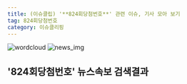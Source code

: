 ```yaml
---
title: (이슈클립) '**824회당첨번호**' 관련 이슈, 기사 모아 보기
tag: 824회당첨번호
category: 이슈클리핑
---
```

![wordcloud](https://s3.ap-northeast-2.amazonaws.com/lyrics101-wordcloud/2018-09-24-1537753997.png)
![news_img](https://user-images.githubusercontent.com/42597476/44507050-1206f400-a6e4-11e8-8d98-7ffbfebb353f.png)
## **'**824회당첨번호**'** 뉴스속보 검색결과

